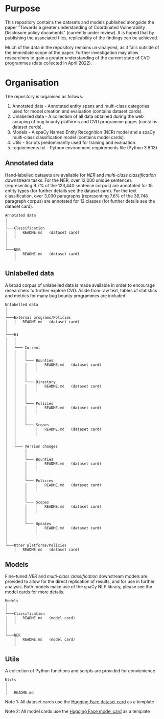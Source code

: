 # Purpose
This repository contains the datasets and models published alongside the paper "Towards a greater understanding of Coordinated Vulnerability Disclosure policy documents" (currently under review). It is hoped that by publishing the associated files, replicability of the findings can be achieved. 

Much of the data in the repository remains un-analysed, as it falls outside of the immediate scope of the paper. Further investigation may allow researchers to gain a greater understanding of the current state of CVD programmes (data collected in April 2022).


# Organisation
The repository is organised as follows:

1. Annotated data - Annotated entity spans and multi-class categories used for model creation and evaluation (contains dataset cards). 
2. Unlabelled data - A collection of all data obtained during the web scraping of bug bounty platforms and CVD programme pages (contains dataset cards).
3. Models - A spaCy Named Entity Recognition (NER) model and a spaCy multi-class classification model (contains model cards).
4. Utils - Scripts predominantly used for training and evaluation.
5. requirements.txt - Python environment requirements file (Python 3.8.13).

## Annotated data
Hand-labelled datasets are available for *NER* and *multi-class classification* downstream tasks. For the NER, over 12,000 unique sentences (representing 9.7% of the 123,440 sentence corpus) are annotated for 15 entity types (for further details see the dataset card). For the text classification, over 3,000 paragraphs (representing 7.6% of the 39,748 paragraph corpus) are annotated for 12 classes (for further details see the dataset card).

```
Annotated data
│
│   
└───Classification
│   │   README.md   (dataset card)
│   │
│   
│
└───NER
    │   README.md   (dataset card)
    │
```


## Unlabelled data
A broad corpus of unlabelled data is made available in order to encourage researchers to further explore CVD. Aside from raw text, tables of statistics and metrics for many bug bounty programmes are included. 

```
Unlabelled data
│   
│       
└───External programs/Policies
│   │   README.md   (dataset card)
│
│  
└───H1
│   │
│   │
│   └─── Current
│   │    │
│   │    │
│   │    └─── Bounties
│   │    │    │   README.md   (dataset card)
│   │    │    │
│   │    │
│   │    │
│   │    └─── Directory
│   │    │    │   README.md   (dataset card)
│   │    │    │
│   │    │
│   │    │
│   │    └─── Policies
│   │    │    │   README.md   (dataset card)
│   │    │    │
│   │    │
│   │    │
│   │    └─── Scopes
│   │         │   README.md   (dataset card)
│   │         │
│   │
│   │
│   └─── Version changes
│        │
│        │
│        └─── Bounties
│        │    │   README.md   (dataset card)
│        │    │
│        │
│        │
│        └─── Policies
│        │    │   README.md   (dataset card)
│        │    │
│        │
│        │
│        └─── Scopes
│        │    │   README.md   (dataset card)
│        │    │
│        │
│        │
│        └─── Updates
│             │   README.md   (dataset card)
│             │
│
│
└───Other platforms/Policies
    │   README.md   (dataset card)
```


## Models
Fine-tuned *NER* and *multi-class classification* downstream models are provided to allow for the direct replication of results, and for use in further analysis. Both models make use of the spaCy NLP library, please see the model cards for more details.

```
Models
│ 
│   
└───Classification
│   │   README.md   (model card)
│   │
│   
│
└───NER
    │   README.md   (model card)
    │
```


## Utils
A collection of Python functions and scripts are provided for convienience. 

```
Utils
│ 
│   
│   README.md
```



Note 1: All dataset cards use the [Hugging Face dataset card](https://raw.githubusercontent.com/huggingface/datasets/main/templates/README.md) as a template 

Note 2: All model cards use the [Hugging Face model card](https://github.com/huggingface/hub-docs/blob/main/modelcard.md?plain=1) as a template
